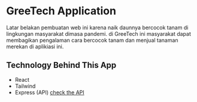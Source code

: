 # GreeTech Application
  Latar belakan pembuatan web ini karena naik daunnya bercocok tanam di lingkungan masyarakat dimasa pandemi. di GreeTech ini masyarakat dapat membagikan pengalaman cara bercocok tanam dan menjual tanaman merekan di aplikiasi ini.
 
 ## Technology Behind This App
 - React
 - Tailwind
 - Express (API) [check the API](be-greetech.onrender.com)

